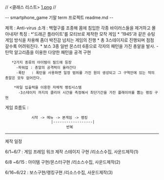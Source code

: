 //
<클래스 리스트>
[1.png](https://github.com/jsh0681/AndGamePrg/blob/master/classlist.png)
//


-- smartphone_game 기말 term 프로젝트 readme.md --


제목 : Anti-virus
소개 : 백혈구를 조종해 몸에 침입한 각종 바이러스들을 제거하고 몰아내자!
특징 : *'드래곤 플라이트'를 모티브로 제작한 모작 게임
       * '1945'과 같은 슈팅게임 방식을 차용해 좀더 박진감 넘치는 게임의 진행
       * 총 3스테이지로 진행되며 점점 갈수록 어려워진다. 
       * 보스 3종 일반 몬스터 6종으로 각자의 패턴을 가진 총알을 발사.
          -탄막 알고리즘을 이용한 다양한 패턴을 공격 구현
          
       *2가지 종류의 아이템이 필드에 등장
         -파워업 : 총알의 공격력이 올라간다
         -폭탄   : 폭탄을 사용하면 일정 범위를 가진 원이 생성되고 그 구역안에 있는 적의 총알은 모두 없어진다.
         
        *파일 입출력을 이용한 자체적 랭킹시스템 
          -3스테이지 까지의 클리어 시간을 측정해서 최단기간을 가진 플래이어를 뽑는 랭킹 구현
          
          
          
게임 흐름도 :

                시작 -> 메뉴 -> 본게임 -> 랭킹 
                         |------------------|
                                반복
----------------------------------------------------------------------------------------                              
                               
제작 일정

 6/1~6/7   :  게임 프레임 워크 제작 
                 스테이지 구현
                /리소스수집, 사운드제작(1)
 
 6/8 ~6/15 :  아이템 구현/몬스터구현
       /리소스수집, 사운드제작(2)
        
 6/16~6/22 : 보스구현/랭킹구현
        /리소스수집, 사운드제작(3)
        
                                
                                
                                
